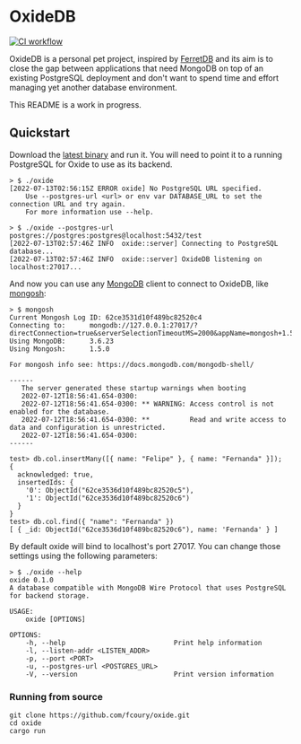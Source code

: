 # OxideDB

[![CI workflow](https://github.com/fcoury/oxide/actions/workflows/ci.yml/badge.svg)](https://github.com/fcoury/oxide/actions/workflows/ci.yml)

OxideDB is a personal pet project, inspired by [FerretDB](https://ferretdb.io) and its aim is to close the gap between applications that need MongoDB on top of an existing PostgreSQL deployment and don't want to spend time and effort managing yet another database environment.

This README is a work in progress.

## Quickstart

Download the [latest binary](https://github.com/fcoury/oxide/releases/latest) and run it. You will need to point it to a running PostgreSQL for Oxide to use as its backend.

```shell
> $ ./oxide
[2022-07-13T02:56:15Z ERROR oxide] No PostgreSQL URL specified.
    Use --postgres-url <url> or env var DATABASE_URL to set the connection URL and try again.
    For more information use --help.

> $ ./oxide --postgres-url postgres://postgres:postgres@localhost:5432/test
[2022-07-13T02:57:46Z INFO  oxide::server] Connecting to PostgreSQL database...
[2022-07-13T02:57:46Z INFO  oxide::server] OxideDB listening on localhost:27017...
```

And now you can use any [MongoDB](https://www.mongodb.com) client to connect to OxideDB, like [mongosh](https://www.mongodb.com/docs/mongodb-shell/):

```shell
> $ mongosh
Current Mongosh Log ID:	62ce3531d10f489bc82520c4
Connecting to:		mongodb://127.0.0.1:27017/?directConnection=true&serverSelectionTimeoutMS=2000&appName=mongosh+1.5.0
Using MongoDB:		3.6.23
Using Mongosh:		1.5.0

For mongosh info see: https://docs.mongodb.com/mongodb-shell/

------
   The server generated these startup warnings when booting
   2022-07-12T18:56:41.654-0300:
   2022-07-12T18:56:41.654-0300: ** WARNING: Access control is not enabled for the database.
   2022-07-12T18:56:41.654-0300: **          Read and write access to data and configuration is unrestricted.
   2022-07-12T18:56:41.654-0300:
------

test> db.col.insertMany([{ name: "Felipe" }, { name: "Fernanda" }]);
{
  acknowledged: true,
  insertedIds: {
    '0': ObjectId("62ce3536d10f489bc82520c5"),
    '1': ObjectId("62ce3536d10f489bc82520c6")
  }
}
test> db.col.find({ "name": "Fernanda" })
[ { _id: ObjectId("62ce3536d10f489bc82520c6"), name: 'Fernanda' } ]
```

By default oxide will bind to localhost's port 27017. You can change those settings using the following parameters:

```shell
> $ ./oxide --help
oxide 0.1.0
A database compatible with MongoDB Wire Protocol that uses PostgreSQL for backend storage.

USAGE:
    oxide [OPTIONS]

OPTIONS:
    -h, --help                           Print help information
    -l, --listen-addr <LISTEN_ADDR>
    -p, --port <PORT>
    -u, --postgres-url <POSTGRES_URL>
    -V, --version                        Print version information
```

### Running from source

```shell
git clone https://github.com/fcoury/oxide.git
cd oxide
cargo run
```

